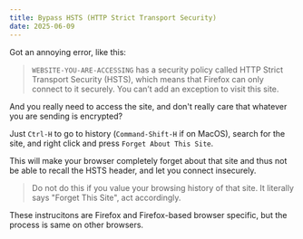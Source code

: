 ```yaml
---
title: Bypass HSTS (HTTP Strict Transport Security)
date: 2025-06-09
---
```


Got an annoying error, like this:

> `WEBSITE-YOU-ARE-ACCESSING` has a security policy called HTTP Strict Transport
> Security (HSTS), which means that Firefox can only connect to it securely. You
> can’t add an exception to visit this site.

And you really need to access the site, and don't really care that whatever you
are sending is encrypted?

Just `Ctrl-H` to go to history (`Command-Shift-H` if on MacOS), search for the
site, and right click and press `Forget About This Site`.

This will make your browser completely forget about that site and thus not be
able to recall the HSTS header, and let you connect insecurely.

> Do not do this if you value your browsing history of that site. It literally
> says "Forget This Site", act accordingly.

These instrucitons are Firefox and Firefox-based browser specific, but the
process is same on other browsers.
